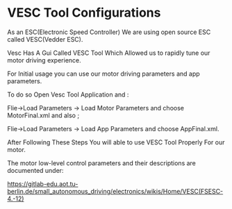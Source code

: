 # VESC Tool Configurations

As an ESC(Electronic Speed Controller) We are using open source ESC called VESC(Vedder ESC).

Vesc Has A Gui Called VESC Tool Which Allowed  us to rapidly tune our motor driving experience.

For Initial usage you can use our motor driving parameters and app parameters.

To do so Open Vesc Tool Application and :



Flie->Load Parameters -> Load Motor Parameters and choose MotorFinal.xml and also ;

Flie->Load Parameters -> Load App Parameters and choose AppFinal.xml.



After Following These Steps You will able to use VESC Tool Properly For our motor.

 The motor low-level control parameters and their descriptions are documented under:

https://gitlab-edu.aot.tu-berlin.de/small_autonomous_driving/electronics/wikis/Home/VESC(FSESC-4.-12)

